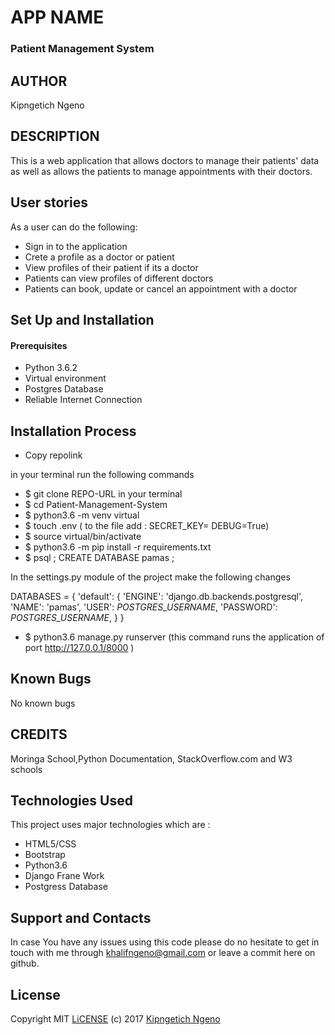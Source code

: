 # APP NAME

### Patient Management System

## AUTHOR

Kipngetich Ngeno

## DESCRIPTION

This is a web application that allows doctors to manage their patients' data as well as allows the patients to manage appointments with their doctors.


## User stories
As a user can do the following:
* Sign in to the application 
* Crete a profile as a doctor or patient
* View profiles of their patient if its a doctor 
* Patients can view profiles of different doctors
* Patients can book, update or cancel an appointment with a doctor

## Set Up and Installation

#### Prerequisites

* Python 3.6.2
* Virtual environment
* Postgres Database
* Reliable Internet Connection

## Installation Process

* Copy repolink

in your terminal run the following commands

* $ git clone REPO-URL in your terminal
* $ cd Patient-Management-System
* $ python3.6 -m venv virtual
* $ touch .env ( to the file add :
        SECRET_KEY=<your secret key>
        DEBUG=True)
* $ source virtual/bin/activate
* $ python3.6 -m pip install -r requirements.txt
* $ psql ; CREATE DATABASE pamas ;

In the settings.py module of the project make the following changes

DATABASES = {
    'default': {
        'ENGINE': 'django.db.backends.postgresql',
        'NAME': 'pamas',
        'USER': *POSTGRES_USERNAME*,
        'PASSWORD': *POSTGRES_USERNAME*,
    }
}

* $ python3.6 manage.py runserver (this command runs the application of port http://127.0.0.1/8000 )
 
## Known Bugs

No known bugs

## CREDITS

Moringa School,Python Documentation, StackOverflow.com and W3 schools

## Technologies Used

This project uses major technologies which are :

* HTML5/CSS
* Bootstrap
* Python3.6
* Django Frane Work
* Postgress Database

## Support and Contacts

In case You have any issues using this code please do no hesitate to get in touch with me through khalifngeno@gmail.com or leave a commit here on github.

## License 

Copyright MIT [LiCENSE](./LICENSE) (c) 2017 [Kipngetich Ngeno](https://github.com/Kipngetich33)

